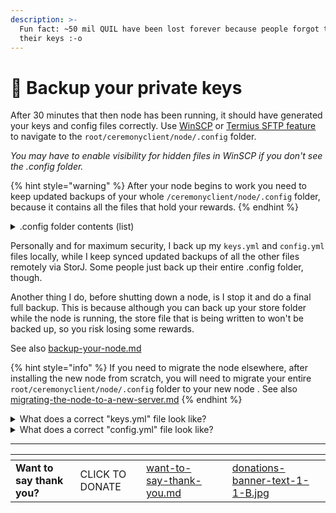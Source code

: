 ```yaml
---
description: >-
  Fun fact: ~50 mil QUIL have been lost forever because people forgot to back up
  their keys :-o
---
```


# 🔑 Backup your private keys

After 30 minutes that then node has been running, it should have generated your keys and config files correctly. Use [WinSCP](https://winscp.net/eng/index.php) or [Termius SFTP feature](https://support.termius.com/hc/en-us/articles/4402367330201-SFTP) to navigate to the `root/ceremonyclient/node/.config` folder.&#x20;

_You may have to enable visibility for hidden files in WinSCP if you don't see the .config folder._&#x20;

{% hint style="warning" %}
After your node begins to work you need to keep updated backups of your whole `/ceremonyclient/node/.config` folder, because it contains all the files that hold your rewards.
{% endhint %}

<details>

<summary>.config folder contents (list)</summary>

* Config.yml\
  Contains your private key as well as all the configs for your node. Your peerID and rewards are connected to the key in this file - DO NOT LOSE IT.
* Keys.yml\
  Contains other important keys - DO NOT LOSE IT.
* "Store" folder \
  Contains all the files for the proofs generated by the node. It's a good idea to keep updated backups of this folder.&#x20;
* MIGRATIONS\
  This file is necessary if you move the node to another machine.
* REPAIR, RELEASE\_VERSION, SELF\_TEST\
  These files have various functions but do not need to be backed up

</details>

Personally and for maximum security, I back up my `keys.yml` and `config.yml` files locally, while I keep synced updated backups of all the other files remotely via StorJ. Some people just back up their entire .config folder, though.

Another thing I do, before shutting down a node, is I stop it and do a final full backup. This is because although you can back up your store folder while the node is running, the store file that is being written to won't be backed up, so you risk losing some rewards.

See also [backup-your-node.md](backup-your-node.md "mention")

{% hint style="info" %}
If you need to migrate the node elsewhere, after installing the new node from scratch, you will need to migrate your entire `root/ceremonyclient/node/.config` folder to your new node . See also [migrating-the-node-to-a-new-server.md](tutorials/node/migrating-the-node-to-a-new-server.md "mention")
{% endhint %}

<details>

<summary>What does a correct "keys.yml" file look like?</summary>

```
"":
 id: ""
 type: 0
 privateKey: ""
 publicKey: ""
default-proving-key:
 id: default-proving-key
 type: 0
 privateKey: ////long-key-here///
 publicKey: ////long-key-here///
q-ratchet-idk:
 id: q-ratchet-idk
 type: 1
 privateKey: ////long-key-here///
 publicKey: ////long-key-here///
q-ratchet-spk:
 id: q-ratchet-spk
 type: 1
 privateKey: 
```

</details>

<details>

<summary>What does a correct "config.yml" file look like?</summary>

```
key:
 keyManagerType: file
 keyManagerFile:
   path: .config/keys.yml
   createIfMissing: false
   encryptionKey: ////long-key-here///
p2p:
 d: 0
 dLo: 0
 dHi: 0
 dScore: 0
 dOut: 0
 historyLength: 0
 historyGossip: 0
 dLazy: 0
 gossipFactor: 0
 gossipRetransmission: 0
 heartbeatInitialDelay: 0s
 heartbeatInterval: 0s
 fanoutTTL: 0s
 prunePeers: 0
 pruneBackoff: 0s
 unsubscribeBackoff: 0s
 connectors: 0
 maxPendingConnections: 0
 connectionTimeout: 0s
 directConnectTicks: 0
 directConnectInitialDelay: 0s
 opportunisticGraftTicks: 0
 opportunisticGraftPeers: 0
 graftFloodThreshold: 0s
 maxIHaveLength: 0
 maxIHaveMessages: 0
 iWantFollowupTime: 0s
 bootstrapPeers:
 ////list-of-bootstrap-peers-here///
 listenMultiaddr: /ip4/0.0.0.0/tcp/8336
 peerPrivKey: ////long-key-here///
 traceLogFile: ""
 minPeers: 0
engine:
 provingKeyId: default-proving-key
 filter: ffffffffffffffffffffffffffffffffffffffffffffffffffffffffffffffff
 genesisSeed: ////very-long-seed-here///
 maxFrames: -1
 pendingCommitWorkers: 4
 minimumPeersRequired: 0
 statsMultiaddr: ""
 difficulty: 0
db:
 path: .config/store
listenGrpcMultiaddr: ""
listenRESTMultiaddr: ""
logFile: ""
```

</details>

***

<table data-card-size="large" data-column-title-hidden data-view="cards" data-full-width="false"><thead><tr><th></th><th></th><th data-hidden data-card-target data-type="content-ref"></th><th data-hidden></th><th data-hidden data-card-cover data-type="files"></th></tr></thead><tbody><tr><td><strong>Want to say thank you?</strong></td><td>CLICK TO DONATE</td><td><a href="want-to-say-thank-you.md">want-to-say-thank-you.md</a></td><td></td><td><a href=".gitbook/assets/donations-banner-text-1-1-B.jpg">donations-banner-text-1-1-B.jpg</a></td></tr></tbody></table>

